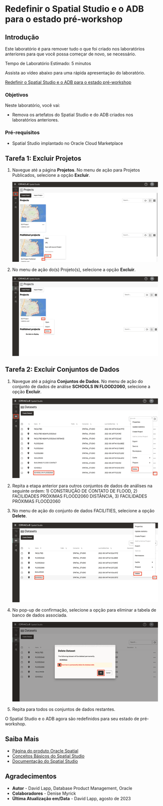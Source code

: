 # Redefinir o Spatial Studio e o ADB para o estado pré-workshop

## Introdução

Este laboratório é para remover tudo o que foi criado nos laboratórios anteriores para que você possa começar de novo, se necessário.

Tempo de Laboratório Estimado: 5 minutos

Assista ao vídeo abaixo para uma rápida apresentação do laboratório.

[Redefinir o Spatial Studio e o ADB para o estado pré-workshop](videohub:1_z4mhzd51)

### Objetivos

Neste laboratório, você vai:

*   Remova os artefatos do Spatial Studio e do ADB criados nos laboratórios anteriores.

### Pré-requisitos

*   Spatial Studio implantado no Oracle Cloud Marketplace

## Tarefa 1: Excluir Projetos

1.  Navegue até a página **Projetos**. No menu de ação para Projetos Publicados, selecione a opção **Excluir**.
    
    ![Excluir projeto publicado](images/reset-01.png)
    
2.  No menu de ação do(s) Projeto(s), selecione a opção **Excluir**.
    
    ![Excluir projeto](images/reset-02.png)
    

## Tarefa 2: Excluir Conjuntos de Dados

1.  Navegue até a página **Conjuntos de Dados**. No menu de ação do conjunto de dados de análise **SCHOOLS IN FLOOD2060**, selecione a opção **Excluir**.
    
    ![Excluir conjunto de dados de análise espacial](images/reset-03.png)
    
2.  Repita a etapa anterior para outros conjuntos de dados de análises na seguinte ordem: 1) CONSTRUÇÃO DE CONTATO DE FLOOD, 2) FACILIDADES PRÓXIMAS FLOOD2060 DISTÂNCIA, 3) FACILIDADES PRÓXIMAS FLOOD2060
    
3.  No menu de ação do conjunto de dados FACILITIES, selecione a opção **Delete**.
    
    ![Excluir conjunto de dados](images/reset-04.png)
    
4.  No pop-up de confirmação, selecione a opção para eliminar a tabela de banco de dados associada.
    
    ![Confirmar para excluir a tabela do banco de dados](images/reset-05.png)
    
5.  Repita para todos os conjuntos de dados restantes.
    

O Spatial Studio e o ADB agora são redefinidos para seu estado de pré-workshop.

## Saiba Mais

*   [Página do produto Oracle Spatial](https://www.oracle.com/database/spatial)
*   [Conceitos Básicos do Spatial Studio](https://www.oracle.com/database/technologies/spatial-studio/get-started.html)
*   [Documentação do Spatial Studio](https://docs.oracle.com/en/database/oracle/spatial-studio)

## Agradecimentos

*   **Autor** - David Lapp, Database Product Management, Oracle
*   **Colaboradores** - Denise Myrick
*   **Última Atualização em/Data** - David Lapp, agosto de 2023